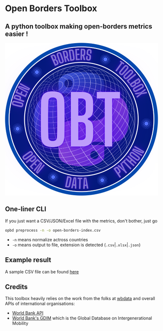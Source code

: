 # Open Borders Toolbox

## A python toolbox making open-borders metrics easier !

![](OBT-BIG.svg)

## One-liner CLI

If you just want a CSV/JSON/Excel file with the metrics, don't bother, just go

```bash
opbd preprocess -n -o open-borders-index.csv
```

* `-n` means normalize actross countries
* `-o` means output to file, extension is detected (`.csv`|`.xlsx`|`.json`)


## Example result

A sample CSV file can be found [here](https://github.com/arnos-stuff/open-border-index/open-borders-index.csv)

## Credits

This toolbox heavily relies on the work from the folks at [wbdata](https://github.com/OliverSherouse/wbdata) and overall APIs of
international organisations:

- [World Bank API](https://data.worldbank.org/)
- [World Bank's GDIM][1] which is the Global Database on Intergenerational Mobility


[1]:https://datacatalog.worldbank.org/search/dataset/0050771/Global-Database-on-Intergenerational-Mobility
